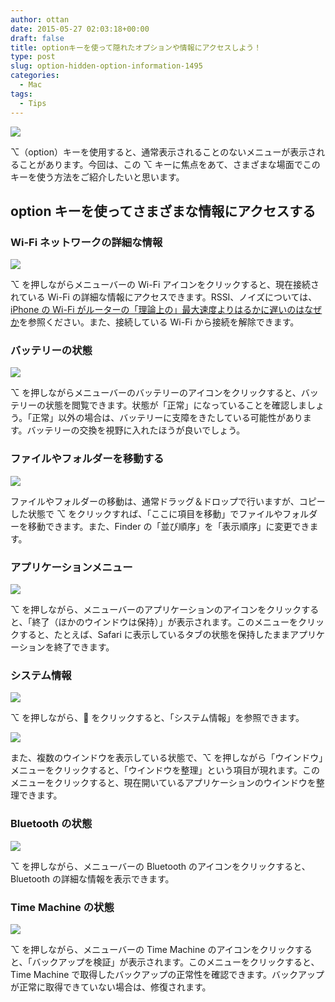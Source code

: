 ```yaml
---
author: ottan
date: 2015-05-27 02:03:18+00:00
draft: false
title: optionキーを使って隠れたオプションや情報にアクセスしよう！
type: post
slug: option-hidden-option-information-1495
categories:
  - Mac
tags:
  - Tips
---
```


![](/uploads/2015/05/150526-55647c19e6cd0.jpg)

⌥（option）キーを使用すると、通常表示されることのないメニューが表示されることがあります。今回は、この ⌥ キーに焦点をあて、さまざまな場面でこのキーを使う方法をご紹介したいと思います。

## option キーを使ってさまざまな情報にアクセスする

### Wi-Fi ネットワークの詳細な情報

![](/uploads/2015/05/150526-55647c1b70a44.png)

⌥ を押しながらメニューバーの Wi-Fi アイコンをクリックすると、現在接続されている Wi-Fi の詳細な情報にアクセスできます。RSSI、ノイズについては、[iPhone の Wi-Fi がルーターの「理論上の」最大速度よりはるかに遅いのはなぜか](/posts/2014/09/iphone-wifi-tips-279/)を参照ください。また、接続している Wi-Fi から接続を解除できます。

### バッテリーの状態

![](/uploads/2015/05/150526-55647c1e69531.png)

⌥ を押しながらメニューバーのバッテリーのアイコンをクリックすると、バッテリーの状態を閲覧できます。状態が「正常」になっていることを確認しましょう。「正常」以外の場合は、バッテリーに支障をきたしている可能性があります。バッテリーの交換を視野に入れたほうが良いでしょう。

### ファイルやフォルダーを移動する

![](/uploads/2015/05/150526-55647c2150acc.png)

ファイルやフォルダーの移動は、通常ドラッグ＆ドロップで行いますが、コピーした状態で ⌥ をクリックすれば、「ここに項目を移動」でファイルやフォルダーを移動できます。また、Finder の「並び順序」を「表示順序」に変更できます。

### アプリケーションメニュー

![](/uploads/2015/05/150526-55647c26ecf1d.png)

⌥ を押しながら、メニューバーのアプリケーションのアイコンをクリックすると、「終了（ほかのウインドウは保持）」が表示されます。このメニューをクリックすると、たとえば、Safari に表示しているタブの状態を保持したままアプリケーションを終了できます。

### システム情報

![](/uploads/2015/05/150526-55647c2bc3f16.png)

⌥ を押しながら、 をクリックすると、「システム情報」を参照できます。

![](/uploads/2015/05/150526-55647c294d0a1.png)

また、複数のウインドウを表示している状態で、⌥ を押しながら「ウインドウ」メニューをクリックすると、「ウインドウを整理」という項目が現れます。このメニューをクリックすると、現在開いているアプリケーションのウインドウを整理できます。

### Bluetooth の状態

![](/uploads/2015/05/150526-55647c2e66ef5.png)

⌥ を押しながら、メニューバーの Bluetooth のアイコンをクリックすると、Bluetooth の詳細な情報を表示できます。

### Time Machine の状態

![](/uploads/2015/05/150526-55647c318b519.png)

⌥ を押しながら、メニューバーの Time Machine のアイコンをクリックすると、「バックアップを検証」が表示されます。このメニューをクリックすると、Time Machine で取得したバックアップの正常性を確認できます。バックアップが正常に取得できていない場合は、修復されます。
